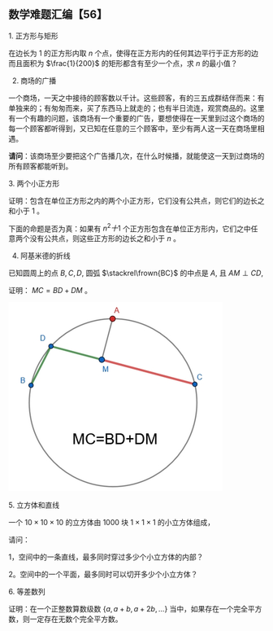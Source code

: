 ## 数学难题汇编【56】

1. 正方形与矩形

在边长为 $1$ 的正方形内取 $n$ 个点，使得在正方形内的任何其边平行于正方形的边而且面积为 $\frac{1}{200}$ 的矩形都含有至少一个点，求 $n$ 的最小值？

2. 商场的广播

一个商场，一天之中接待的顾客数以千计。这些顾客，有的三五成群结伴而来：有单独来的；有匆匆而来，买了东西马上就走的；也有半日流连，观赏商品的。这里有一个有趣的问题，该商场有一个重要的广告，要想使得在一天里到过这个商场的每一个顾客都听得到，又已知在任意的三个顾客中，至少有两人这一天在商场里相遇。

**请问**：该商场至少要把这个广告播几次，在什么时候播，就能使这一天到过商场的所有顾客都能听到。

3. 两个小正方形

证明：包含在单位正方形之内的两个小正方形，它们没有公共点，则它们的边长之和小于 $1$ 。

下面的命题是否为真：如果有 $n^2十1$ 个正方形包含在单位正方形内，它们之中任意两个没有公共点，则这些正方形的边长之和小于 $n$ 。

4. 阿基米德的折线

已知圆周上的点 $B,C,D,$ 圆弧 $\stackrel\frown{BC}$ 的中点是 $A,$ 且 $AM\perp CD,$

证明： $MC=BD+DM$ 。

![图1](/pics/p52-1.png)

5. 立方体和直线

一个 $10\times 10\times 10$ 的立方体由 $1000$ 块 $1\times 1\times 1$ 的小立方体组成，

请问：

1，空间中的一条直线，最多同时穿过多少个小立方体的内部？

2。空间中的一个平面，最多同时可以切开多少个小立方体？

6. 等差数列

证明：在一个正整数算数级数 $\{a,a+b,a+2b,...\}$ 当中，如果存在一个完全平方数，则一定存在无数个完全平方数。


